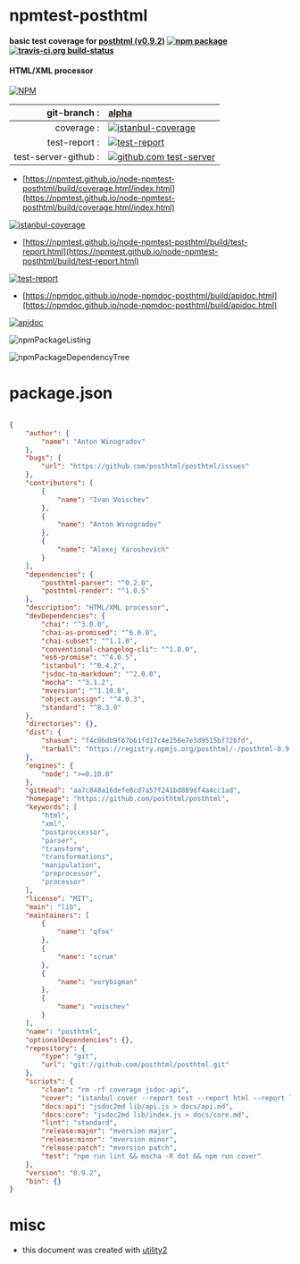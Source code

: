 # npmtest-posthtml

#### basic test coverage for  [posthtml (v0.9.2)](https://github.com/posthtml/posthtml)  [![npm package](https://img.shields.io/npm/v/npmtest-posthtml.svg?style=flat-square)](https://www.npmjs.org/package/npmtest-posthtml) [![travis-ci.org build-status](https://api.travis-ci.org/npmtest/node-npmtest-posthtml.svg)](https://travis-ci.org/npmtest/node-npmtest-posthtml)

#### HTML/XML processor

[![NPM](https://nodei.co/npm/posthtml.png?downloads=true&downloadRank=true&stars=true)](https://www.npmjs.com/package/posthtml)

| git-branch : | [alpha](https://github.com/npmtest/node-npmtest-posthtml/tree/alpha)|
|--:|:--|
| coverage : | [![istanbul-coverage](https://npmtest.github.io/node-npmtest-posthtml/build/coverage.badge.svg)](https://npmtest.github.io/node-npmtest-posthtml/build/coverage.html/index.html)|
| test-report : | [![test-report](https://npmtest.github.io/node-npmtest-posthtml/build/test-report.badge.svg)](https://npmtest.github.io/node-npmtest-posthtml/build/test-report.html)|
| test-server-github : | [![github.com test-server](https://npmtest.github.io/node-npmtest-posthtml/GitHub-Mark-32px.png)](https://npmtest.github.io/node-npmtest-posthtml/build/app/index.html) | | build-artifacts : | [![build-artifacts](https://npmtest.github.io/node-npmtest-posthtml/glyphicons_144_folder_open.png)](https://github.com/npmtest/node-npmtest-posthtml/tree/gh-pages/build)|

- [https://npmtest.github.io/node-npmtest-posthtml/build/coverage.html/index.html](https://npmtest.github.io/node-npmtest-posthtml/build/coverage.html/index.html)

[![istanbul-coverage](https://npmtest.github.io/node-npmtest-posthtml/build/screenCapture.buildCi.browser.%252Ftmp%252Fbuild%252Fcoverage.lib.html.png)](https://npmtest.github.io/node-npmtest-posthtml/build/coverage.html/index.html)

- [https://npmtest.github.io/node-npmtest-posthtml/build/test-report.html](https://npmtest.github.io/node-npmtest-posthtml/build/test-report.html)

[![test-report](https://npmtest.github.io/node-npmtest-posthtml/build/screenCapture.buildCi.browser.%252Ftmp%252Fbuild%252Ftest-report.html.png)](https://npmtest.github.io/node-npmtest-posthtml/build/test-report.html)

- [https://npmdoc.github.io/node-npmdoc-posthtml/build/apidoc.html](https://npmdoc.github.io/node-npmdoc-posthtml/build/apidoc.html)

[![apidoc](https://npmdoc.github.io/node-npmdoc-posthtml/build/screenCapture.buildCi.browser.%252Ftmp%252Fbuild%252Fapidoc.html.png)](https://npmdoc.github.io/node-npmdoc-posthtml/build/apidoc.html)

![npmPackageListing](https://npmtest.github.io/node-npmtest-posthtml/build/screenCapture.npmPackageListing.svg)

![npmPackageDependencyTree](https://npmtest.github.io/node-npmtest-posthtml/build/screenCapture.npmPackageDependencyTree.svg)



# package.json

```json

{
    "author": {
        "name": "Anton Winogradov"
    },
    "bugs": {
        "url": "https://github.com/posthtml/posthtml/issues"
    },
    "contributors": [
        {
            "name": "Ivan Voischev"
        },
        {
            "name": "Anton Winogradov"
        },
        {
            "name": "Alexej Yaroshevich"
        }
    ],
    "dependencies": {
        "posthtml-parser": "^0.2.0",
        "posthtml-render": "^1.0.5"
    },
    "description": "HTML/XML processor",
    "devDependencies": {
        "chai": "^3.0.0",
        "chai-as-promised": "^6.0.0",
        "chai-subset": "^1.1.0",
        "conventional-changelog-cli": "^1.0.0",
        "es6-promise": "^4.0.5",
        "istanbul": "^0.4.2",
        "jsdoc-to-markdown": "^2.0.0",
        "mocha": "^3.1.2",
        "mversion": "^1.10.0",
        "object.assign": "^4.0.3",
        "standard": "^8.3.0"
    },
    "directories": {},
    "dist": {
        "shasum": "f4c06db9f67b61fd17c4e256e7e3d9515bf726fd",
        "tarball": "https://registry.npmjs.org/posthtml/-/posthtml-0.9.2.tgz"
    },
    "engines": {
        "node": ">=0.10.0"
    },
    "gitHead": "aa7c848a16defe8cd7a57f241bd889df4a4cc1ad",
    "homepage": "https://github.com/posthtml/posthtml",
    "keywords": [
        "html",
        "xml",
        "postproccessor",
        "parser",
        "transform",
        "transformations",
        "manipulation",
        "preprocessor",
        "processor"
    ],
    "license": "MIT",
    "main": "lib",
    "maintainers": [
        {
            "name": "qfox"
        },
        {
            "name": "scrum"
        },
        {
            "name": "verybigman"
        },
        {
            "name": "voischev"
        }
    ],
    "name": "posthtml",
    "optionalDependencies": {},
    "repository": {
        "type": "git",
        "url": "git://github.com/posthtml/posthtml.git"
    },
    "scripts": {
        "clean": "rm -rf coverage jsdoc-api",
        "cover": "istanbul cover --report text --report html --report lcov node_modules/mocha/bin/_mocha -- -R tap",
        "docs:api": "jsdoc2md lib/api.js > docs/api.md",
        "docs:core": "jsdoc2md lib/index.js > docs/core.md",
        "lint": "standard",
        "release:major": "mversion major",
        "release:minor": "mversion minor",
        "release:patch": "mversion patch",
        "test": "npm run lint && mocha -R dot && npm run cover"
    },
    "version": "0.9.2",
    "bin": {}
}
```



# misc
- this document was created with [utility2](https://github.com/kaizhu256/node-utility2)
